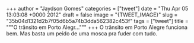 
+++
author = "Jaydson Gomes"
categories = ["tweet"]
date = "Thu Apr 05 13:03:08 +0000 2012"
draft = false
image = "{TWEET_IMAGE}"
slug = "35b04d1321d2b7f05d6b5a74b3dda562382c453f"
tags = ["tweet"]
title = """O trânsito em Porto Alegr..."""
+++
O trânsito em Porto Alegre funciona bem. Mas basta um peido de uma mosca pra fuder com tudo.
